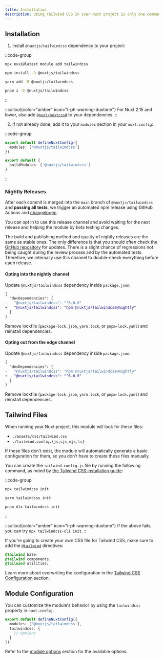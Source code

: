 ```yaml
---
title: Installation
description: Using Tailwind CSS in your Nuxt project is only one command away.
---
```


## Installation

1. Install `@nuxtjs/tailwindcss` dependency to your project:

::code-group

```bash [nuxi]
npx nuxi@latest module add tailwindcss
```

```bash [npm]
npm install -D @nuxtjs/tailwindcss
```

```bash [yarn]
yarn add -D @nuxtjs/tailwindcss
```

```sh [pnpm]
pnpm i -D @nuxtjs/tailwindcss
```

::

::callout{color="amber" icon="i-ph-warning-duotone"}
For Nuxt 2.15 and lower, also add [`@nuxt/postcss8`](https://github.com/nuxt/postcss8) to your dependencies.
::

2. If not already done, add it to your `modules` section in your `nuxt.config`:

::code-group

```ts [Nuxt 3]
export default defineNuxtConfig({
  modules: ['@nuxtjs/tailwindcss']
})
```

```ts [Nuxt 2]
export default {
  buildModules: ['@nuxtjs/tailwindcss']
}
```

::

### Nightly Releases

After each commit is merged into the `main` branch of `@nuxtjs/tailwindcss` and **passing all tests**, we trigger an automated npm release using GitHub Actions and [changelogen](https://github.com/unjs/changelogen).

You can opt in to use this release channel and avoid waiting for the next release and helping the module by beta testing changes.

The build and publishing method and quality of nightly releases are the same as stable ones. The only difference is that you should often check the [GitHub repository](https://github.com/nuxt-modules/tailwindcss) for updates. There is a slight chance of regressions not being caught during the review process and by the automated tests. Therefore, we internally use this channel to double-check everything before each release.

#### Opting into the nightly channel

Update `@nuxtjs/tailwindcss` dependency inside `package.json`:

```diff [package.json]
{
  "devDependencies": {
-   "@nuxtjs/tailwindcss": "^6.0.0"
+   "@nuxtjs/tailwindcss": "npm:@nuxtjs/tailwindcss@nightly"
  }
}
```

Remove lockfile (`package-lock.json`, `yarn.lock`, or `pnpm-lock.yaml`) and reinstall dependencies.

#### Opting out from the edge channel

Update `@nuxtjs/tailwindcss` dependency inside `package.json`:

```diff [package.json]
{
  "devDependencies": {
-   "@nuxtjs/tailwindcss": "npm:@nuxtjs/tailwindcss@nightly"
+   "@nuxtjs/tailwindcss": "^6.0.0"
  }
}
```

Remove lockfile (`package-lock.json`, `yarn.lock`, or `pnpm-lock.yaml`) and reinstall dependencies.

## Tailwind Files

When running your Nuxt project, this module will look for these files:

- `./assets/css/tailwind.css`
- `./tailwind.config.{js,cjs,mjs,ts}`

If these files don't exist, the module will automatically generate a basic configuration for them, so you don't have to create these files manually.

You can create the `tailwind.config.js` file by running the following command, as noted by [the Tailwind CSS installation guide](https://tailwindcss.com/docs/installation):

::code-group

```bash [npm]
npx tailwindcss init
```

```bash [yarn]
yarn tailwindcss init
```

```sh [pnpm]
pnpm dlx tailwindcss init
```

::

::callout{color="amber" icon="i-ph-warning-duotone"}
If the above fails, you can try `npx tailwindcss-cli init`.
::

If you're going to create your own CSS file for Tailwind CSS, make sure to add the [`@tailwind`](https://tailwindcss.com/docs/functions-and-directives#tailwind) directives:

```css [~/assets/css/tailwind.css]
@tailwind base;
@tailwind components;
@tailwind utilities;
```

Learn more about overwriting the configuration in the [Tailwind CSS Configuration](/tailwindcss/configuration) section.

## Module Configuration

You can customize the module's behavior by using the `tailwindcss` property in `nuxt.config`:

```ts [nuxt.config]
export default defineNuxtConfig({
  modules: ['@nuxtjs/tailwindcss'],
  tailwindcss: {
    // Options
  }
})
```

Refer to the [module options](/getting-started/module-options) section for the available options.
